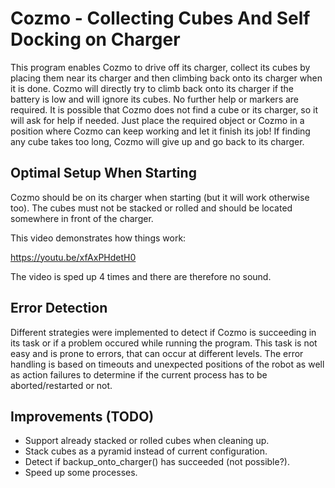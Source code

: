 # Cozmo - Collecting Cubes And Self Docking on Charger
This program enables Cozmo to drive off its charger, collect its cubes by placing them near its charger and then climbing back onto its charger when it is done. Cozmo will directly try to climb back onto its charger if the battery is low and will ignore its cubes. No further help or markers are required. It is possible that Cozmo does not find a cube or its charger, so it will ask for help if needed. Just place the required object or Cozmo in a position where Cozmo can keep working and let it finish its job! If finding any cube takes too long, Cozmo will give up and go back to its charger. 

## Optimal Setup When Starting
Cozmo should be on its charger when starting (but it will work otherwise too). The cubes must not be stacked or rolled and should be located somewhere in front of the charger. 

This video demonstrates how things work: 

https://youtu.be/xfAxPHdetH0

The video is sped up 4 times and there are therefore no sound. 

## Error Detection
Different strategies were implemented to detect if Cozmo is succeeding in its task or if a problem occured while running the program. This task is not easy and is prone to errors, that can occur at different levels. The error handling is based on timeouts and unexpected 
positions of the robot as well as action failures to determine if the current process has to be aborted/restarted or not. 

## Improvements (TODO)
- Support already stacked or rolled cubes when cleaning up. 
- Stack cubes as a pyramid instead of current configuration. 
- Detect if backup_onto_charger() has succeeded (not possible?).
- Speed up some processes. 
